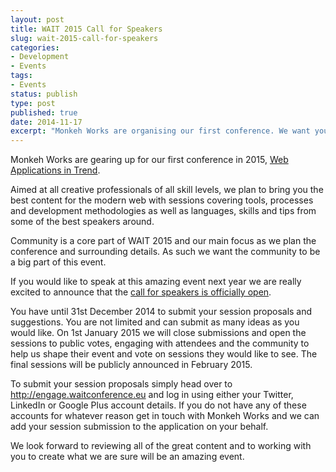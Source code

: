 ```yaml
---
layout: post
title: WAIT 2015 Call for Speakers
slug: wait-2015-call-for-speakers
categories:
- Development
- Events
tags:
- Events
status: publish
type: post
published: true
date: 2014-11-17
excerpt: "Monkeh Works are organising our first conference. We want you to speak at that conference. Submit your topic proposals and join us for Web Applications in Trend 2015."
---
```


Monkeh Works are gearing up for our first conference in 2015, [Web Applications in Trend](http://waitconference.eu).

Aimed at all creative professionals of all skill levels, we plan to bring you the best content for the modern web with sessions covering tools, processes and development methodologies as well as languages, skills and tips from some of the best speakers around.

Community is a core part of WAIT 2015 and our main focus as we plan the conference and surrounding details. As such we want the community to be a big part of this event.

If you would like to speak at this amazing event next year we are really excited to announce that the [call for speakers is officially open](http://engage.waitconference.eu).

You have until 31st December 2014 to submit your session proposals and suggestions. You are not limited and can submit as many ideas as you would like.
On 1st January 2015 we will close submissions and open the sessions to public votes, engaging with attendees and the community to help us shape their event and vote on sessions they would like to see. The final sessions will be publicly announced in February 2015.

To submit your session proposals simply head over to http://engage.waitconference.eu and log in using either your Twitter, LinkedIn or Google Plus account details.
If you do not have any of these accounts for whatever reason get in touch with Monkeh Works and we can add your session submission to the application on your behalf.

We look forward to reviewing all of the great content and to working with you to create what we are sure will be an amazing event.
